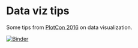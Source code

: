 Data viz tips
============

Some tips from [PlotCon 2016](https://plotcon.plot.ly) on data visualization.

[![Binder](http://mybinder.org/badge.svg)](http://mybinder.org:/repo/marionleborgne/data-viz)